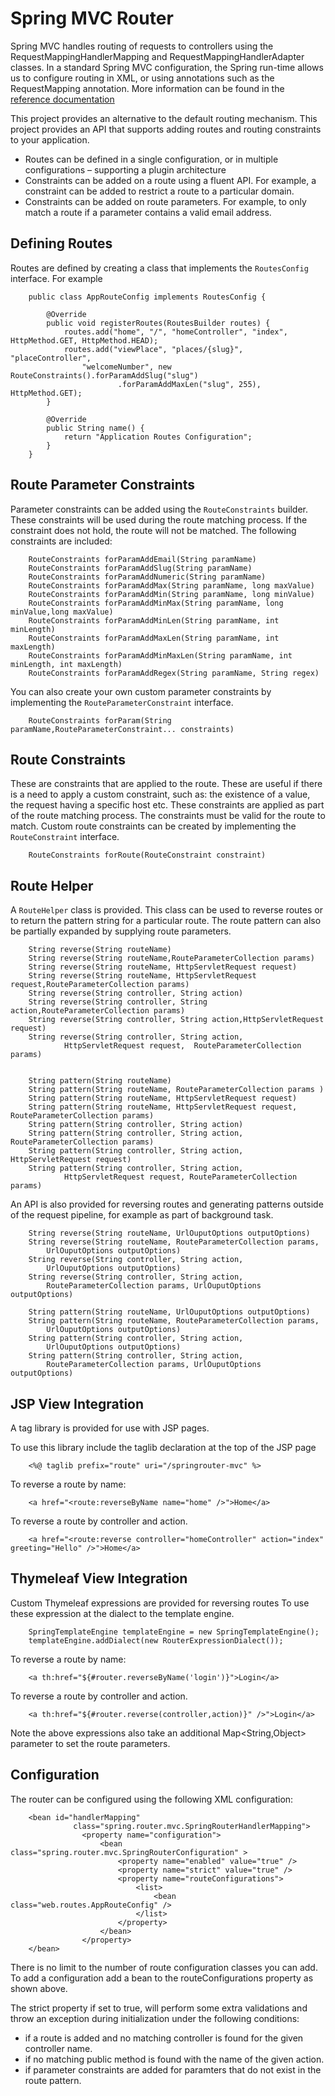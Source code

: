 # Spring MVC Router  

Spring MVC handles routing of requests to controllers using the RequestMappingHandlerMapping and RequestMappingHandlerAdapter classes.   In a standard Spring MVC configuration, the Spring run-time allows us to configure routing in XML, or using annotations such as the  RequestMapping annotation. More information can be found in the [reference documentation](http://docs.spring.io/spring/docs/3.2.17.RELEASE/spring-framework-reference/htmlsingle/#mvc-controller)


This project provides an alternative to the default routing mechanism.  This project provides an API that supports adding routes and routing constraints to your application.   

* Routes can be defined in a single configuration, or in multiple configurations – supporting a plugin architecture
* Constraints can be added on a route using a fluent API.  For example, a constraint can be added to restrict a route to a particular domain.
* Constraints can be added on route parameters.  For example, to only match a route if a parameter contains a valid email address.


## Defining Routes
Routes are defined by creating a class that implements the `RoutesConfig` interface.  For example 


		public class AppRouteConfig implements RoutesConfig {
	
			@Override
			public void registerRoutes(RoutesBuilder routes) {
				routes.add("home", "/", "homeController", "index", HttpMethod.GET, HttpMethod.HEAD);
				routes.add("viewPlace", "places/{slug}", "placeController",
					"welcomeNumber", new RouteConstraints().forParamAddSlug("slug")
							.forParamAddMaxLen("slug", 255), HttpMethod.GET);
			}
		
			@Override
			public String name() {
				return "Application Routes Configuration";
			}
		}
		

## Route Parameter Constraints
Parameter constraints can be added using the `RouteConstraints` builder.  These constraints will be used during the route matching process.  If the constraint does not hold, the route will not be matched.  The following constraints are included:

		RouteConstraints forParamAddEmail(String paramName)
		RouteConstraints forParamAddSlug(String paramName)
		RouteConstraints forParamAddNumeric(String paramName)
		RouteConstraints forParamAddMax(String paramName, long maxValue)
		RouteConstraints forParamAddMin(String paramName, long minValue)
		RouteConstraints forParamAddMinMax(String paramName, long minValue,long maxValue)
		RouteConstraints forParamAddMinLen(String paramName, int minLength)
		RouteConstraints forParamAddMaxLen(String paramName, int maxLength)
		RouteConstraints forParamAddMinMaxLen(String paramName, int minLength, int maxLength)
		RouteConstraints forParamAddRegex(String paramName, String regex)
		

You can also create your own custom parameter constraints by implementing the `RouteParameterConstraint` interface.

		RouteConstraints forParam(String paramName,RouteParameterConstraint... constraints)
		


## Route Constraints
These are constraints that are applied to the route.  These are useful if there is a need to apply a custom constraint, such as: the existence of a value, the request having a specific host etc.  These constraints are applied as part of the route matching process.  The constraints must be valid for the route to match.  Custom route constraints can be created by implementing the `RouteConstraint` interface.

		RouteConstraints forRoute(RouteConstraint constraint)	
	


## Route Helper
A `RouteHelper` class is provided.  This class can be used to reverse routes or to return the pattern string for a particular route.  The route pattern can also be partially expanded by supplying route parameters.

		String reverse(String routeName)
		String reverse(String routeName,RouteParameterCollection params)
		String reverse(String routeName, HttpServletRequest request) 
		String reverse(String routeName, HttpServletRequest request,RouteParameterCollection params)
		String reverse(String controller, String action) 
		String reverse(String controller, String action,RouteParameterCollection params)
		String reverse(String controller, String action,HttpServletRequest request)
		String reverse(String controller, String action,
				HttpServletRequest request,  RouteParameterCollection params)
		
		
		String pattern(String routeName)
		String pattern(String routeName, RouteParameterCollection params )
		String pattern(String routeName, HttpServletRequest request)
		String pattern(String routeName, HttpServletRequest request, RouteParameterCollection params)
		String pattern(String controller, String action)
		String pattern(String controller, String action, RouteParameterCollection params)
		String pattern(String controller, String action, HttpServletRequest request)
		String pattern(String controller, String action,
				HttpServletRequest request, RouteParameterCollection params) 


An API is also provided for reversing routes and generating patterns outside of the request pipeline, for example as part of background task.

		String reverse(String routeName, UrlOuputOptions outputOptions)
		String reverse(String routeName, RouteParameterCollection params, 
			UrlOuputOptions outputOptions)
		String reverse(String controller, String action,
			UrlOuputOptions outputOptions)
		String reverse(String controller, String action,
			RouteParameterCollection params, UrlOuputOptions outputOptions)
			
		String pattern(String routeName, UrlOuputOptions outputOptions)
		String pattern(String routeName, RouteParameterCollection params, 
			UrlOuputOptions outputOptions)
		String pattern(String controller, String action,
			UrlOuputOptions outputOptions)
		String pattern(String controller, String action,
			RouteParameterCollection params, UrlOuputOptions outputOptions)
			




		
## JSP View Integration
A tag library is provided for use with JSP pages. 

To use this library include the taglib declaration at the top of the JSP page

		<%@ taglib prefix="route" uri="/springrouter-mvc" %> 	


To reverse a route by name:

		<a href="<route:reverseByName name="home" />">Home</a>	


To reverse a route by controller and action.
		
		<a href="<route:reverse controller="homeController" action="index" greeting="Hello" />">Home</a>
		

## Thymeleaf View Integration
Custom Thymeleaf expressions are provided for reversing routes
To use these expression at the dialect to the template engine.

		SpringTemplateEngine templateEngine = new SpringTemplateEngine();
		templateEngine.addDialect(new RouterExpressionDialect());
		
To reverse a route by name:

		<a th:href="${#router.reverseByName('login')}">Login</a>	


To reverse a route by controller and action.
		
		<a th:href="${#router.reverse(controller,action)}" />">Login</a>
		
Note the above expressions also take an additional Map<String,Object> parameter to set the route parameters.



## Configuration
The router can be configured using the following XML configuration:

		<bean id="handlerMapping"
		          class="spring.router.mvc.SpringRouterHandlerMapping">
		          	<property name="configuration">
						<bean class="spring.router.mvc.SpringRouterConfiguration" >
							<property name="enabled" value="true" />
							<property name="strict" value="true" />
							<property name="routeConfigurations">
								<list>
		                    		<bean class="web.routes.AppRouteConfig" />
		                		</list>
							</property>
						</bean>
					</property>
		</bean>


There is no limit to the number of route configuration classes you can add.  To add a configuration add a bean to the routeConfigurations property as shown above.

The strict property if set to true, will perform some extra validations and throw an exception during initialization under the following conditions:

* if a route is added and no matching controller is found for the given controller name. 
* if no matching public method is found with the name of the given action.
* if parameter constraints are added for paramters that do not exist in the route pattern.  